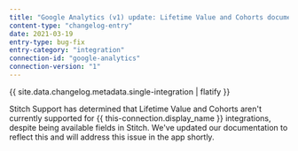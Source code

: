 ```yaml
---
title: "Google Analytics (v1) update: Lifetime Value and Cohorts documentation"
content-type: "changelog-entry"
date: 2021-03-19
entry-type: bug-fix
entry-category: "integration"
connection-id: "google-analytics" 
connection-version: "1"
---
```

{{ site.data.changelog.metadata.single-integration | flatify }}

Stitch Support has determined that Lifetime Value and Cohorts aren't currently supported for {{ this-connection.display_name }} integrations, despite being available fields in Stitch. We've updated our documentation to reflect this and will address this issue in the app shortly. 
